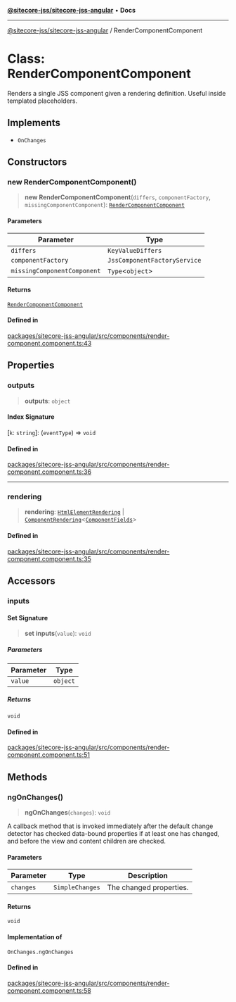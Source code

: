[**@sitecore-jss/sitecore-jss-angular**](../README.md) • **Docs**

***

[@sitecore-jss/sitecore-jss-angular](../README.md) / RenderComponentComponent

# Class: RenderComponentComponent

Renders a single JSS component given a rendering definition.
Useful inside templated placeholders.

## Implements

- `OnChanges`

## Constructors

### new RenderComponentComponent()

> **new RenderComponentComponent**(`differs`, `componentFactory`, `missingComponentComponent`): [`RenderComponentComponent`](RenderComponentComponent.md)

#### Parameters

| Parameter | Type |
| ------ | ------ |
| `differs` | `KeyValueDiffers` |
| `componentFactory` | `JssComponentFactoryService` |
| `missingComponentComponent` | `Type`\<`object`\> |

#### Returns

[`RenderComponentComponent`](RenderComponentComponent.md)

#### Defined in

[packages/sitecore-jss-angular/src/components/render-component.component.ts:43](https://github.com/Sitecore/jss/blob/32e43cec490a623a675f03f30cb52f47552c878c/packages/sitecore-jss-angular/src/components/render-component.component.ts#L43)

## Properties

### outputs

> **outputs**: `object`

#### Index Signature

 \[`k`: `string`\]: (`eventType`) => `void`

#### Defined in

[packages/sitecore-jss-angular/src/components/render-component.component.ts:36](https://github.com/Sitecore/jss/blob/32e43cec490a623a675f03f30cb52f47552c878c/packages/sitecore-jss-angular/src/components/render-component.component.ts#L36)

***

### rendering

> **rendering**: [`HtmlElementRendering`](../interfaces/HtmlElementRendering.md) \| [`ComponentRendering`](../interfaces/ComponentRendering.md)\<[`ComponentFields`](../interfaces/ComponentFields.md)\>

#### Defined in

[packages/sitecore-jss-angular/src/components/render-component.component.ts:35](https://github.com/Sitecore/jss/blob/32e43cec490a623a675f03f30cb52f47552c878c/packages/sitecore-jss-angular/src/components/render-component.component.ts#L35)

## Accessors

### inputs

#### Set Signature

> **set** **inputs**(`value`): `void`

##### Parameters

| Parameter | Type |
| ------ | ------ |
| `value` | `object` |

##### Returns

`void`

#### Defined in

[packages/sitecore-jss-angular/src/components/render-component.component.ts:51](https://github.com/Sitecore/jss/blob/32e43cec490a623a675f03f30cb52f47552c878c/packages/sitecore-jss-angular/src/components/render-component.component.ts#L51)

## Methods

### ngOnChanges()

> **ngOnChanges**(`changes`): `void`

A callback method that is invoked immediately after the
default change detector has checked data-bound properties
if at least one has changed, and before the view and content
children are checked.

#### Parameters

| Parameter | Type | Description |
| ------ | ------ | ------ |
| `changes` | `SimpleChanges` | The changed properties. |

#### Returns

`void`

#### Implementation of

`OnChanges.ngOnChanges`

#### Defined in

[packages/sitecore-jss-angular/src/components/render-component.component.ts:58](https://github.com/Sitecore/jss/blob/32e43cec490a623a675f03f30cb52f47552c878c/packages/sitecore-jss-angular/src/components/render-component.component.ts#L58)
